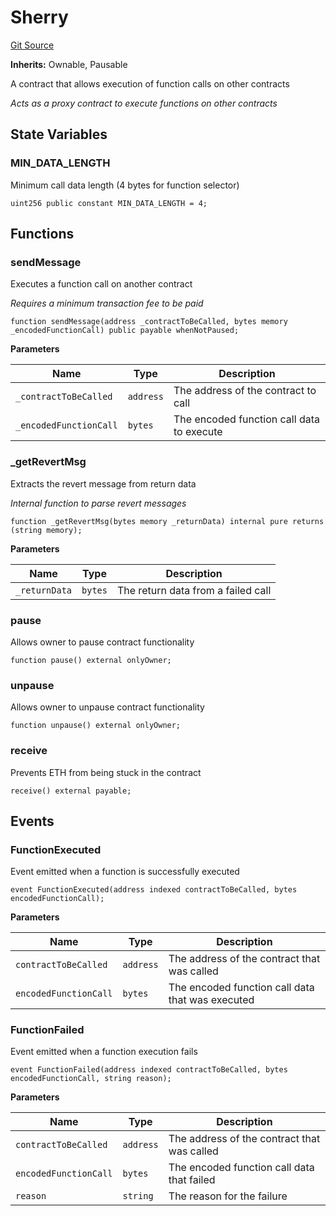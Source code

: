 # Sherry
[Git Source](https://github.com-smastropiero/SherryLabs/sherry-contracts/blob/abea0d8e26a21a2127d6a1d9e961e252da35642b/contracts/Sherry.sol)

**Inherits:**
Ownable, Pausable

A contract that allows execution of function calls on other contracts

*Acts as a proxy contract to execute functions on other contracts*


## State Variables
### MIN_DATA_LENGTH
Minimum call data length (4 bytes for function selector)


```solidity
uint256 public constant MIN_DATA_LENGTH = 4;
```


## Functions
### sendMessage

Executes a function call on another contract

*Requires a minimum transaction fee to be paid*


```solidity
function sendMessage(address _contractToBeCalled, bytes memory _encodedFunctionCall) public payable whenNotPaused;
```
**Parameters**

|Name|Type|Description|
|----|----|-----------|
|`_contractToBeCalled`|`address`|The address of the contract to call|
|`_encodedFunctionCall`|`bytes`|The encoded function call data to execute|


### _getRevertMsg

Extracts the revert message from return data

*Internal function to parse revert messages*


```solidity
function _getRevertMsg(bytes memory _returnData) internal pure returns (string memory);
```
**Parameters**

|Name|Type|Description|
|----|----|-----------|
|`_returnData`|`bytes`|The return data from a failed call|


### pause

Allows owner to pause contract functionality


```solidity
function pause() external onlyOwner;
```

### unpause

Allows owner to unpause contract functionality


```solidity
function unpause() external onlyOwner;
```

### receive

Prevents ETH from being stuck in the contract


```solidity
receive() external payable;
```

## Events
### FunctionExecuted
Event emitted when a function is successfully executed


```solidity
event FunctionExecuted(address indexed contractToBeCalled, bytes encodedFunctionCall);
```

**Parameters**

|Name|Type|Description|
|----|----|-----------|
|`contractToBeCalled`|`address`|The address of the contract that was called|
|`encodedFunctionCall`|`bytes`|The encoded function call data that was executed|

### FunctionFailed
Event emitted when a function execution fails


```solidity
event FunctionFailed(address indexed contractToBeCalled, bytes encodedFunctionCall, string reason);
```

**Parameters**

|Name|Type|Description|
|----|----|-----------|
|`contractToBeCalled`|`address`|The address of the contract that was called|
|`encodedFunctionCall`|`bytes`|The encoded function call data that failed|
|`reason`|`string`|The reason for the failure|

